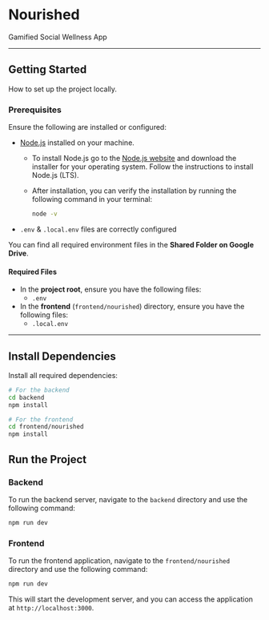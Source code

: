 # Nourished

Gamified Social Wellness App

---

## Getting Started

How to set up the project locally.

### Prerequisites

Ensure the following are installed or configured:

- [Node.js](https://nodejs.org/) installed on your machine.

  - To install Node.js go to the [Node.js website](https://nodejs.org/) and download the installer for your operating system. Follow the instructions to install Node.js (LTS).
  - After installation, you can verify the installation by running the following command in your terminal:

    ```bash
    node -v
    ```

- `.env` & `.local.env` files are correctly configured

You can find all required environment files in the **Shared Folder on Google Drive**.

#### Required Files

- In the **project root**, ensure you have the following files:
  - `.env`
- In the **frontend** (`frontend/nourished`) directory, ensure you have the following files:
  - `.local.env`

---

## Install Dependencies

Install all required dependencies:

```bash
# For the backend
cd backend
npm install

# For the frontend
cd frontend/nourished
npm install
```

## Run the Project

### Backend

To run the backend server, navigate to the `backend` directory and use the following command:

```bash
npm run dev
```

### Frontend

To run the frontend application, navigate to the `frontend/nourished` directory and use the following command:

```bash
npm run dev
```

This will start the development server, and you can access the application at `http://localhost:3000`.
